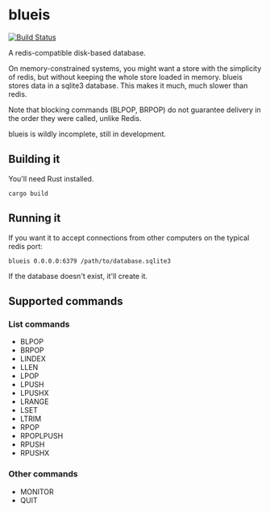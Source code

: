 # blueis

[![Build Status](https://travis-ci.org/mogest/blueis.svg?branch=master)](https://travis-ci.org/mogest/blueis)

A redis-compatible disk-based database.

On memory-constrained systems, you might want a store with the simplicity of redis, but without keeping the whole
store loaded in memory.  blueis stores data in a sqlite3 database.  This makes it much, much slower than redis.

Note that blocking commands (BLPOP, BRPOP) do not guarantee delivery in the order they were called, unlike Redis.

blueis is wildly incomplete, still in development.

## Building it

You'll need Rust installed.

    cargo build

## Running it

If you want it to accept connections from other computers on the typical redis port:

    blueis 0.0.0.0:6379 /path/to/database.sqlite3

If the database doesn't exist, it'll create it.

## Supported commands

### List commands

 * BLPOP
 * BRPOP
 * LINDEX
 * LLEN
 * LPOP
 * LPUSH
 * LPUSHX
 * LRANGE
 * LSET
 * LTRIM
 * RPOP
 * RPOPLPUSH
 * RPUSH
 * RPUSHX

### Other commands

 * MONITOR
 * QUIT
